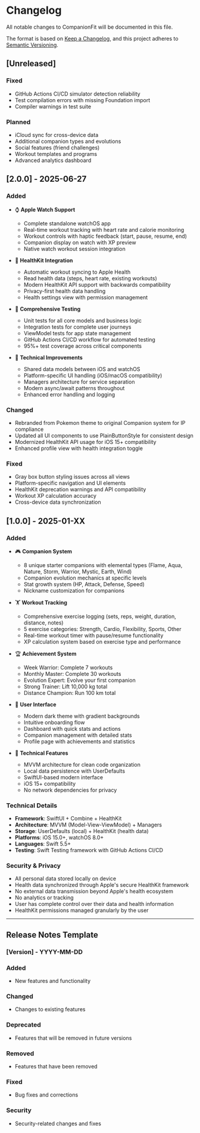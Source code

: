 # Changelog

All notable changes to CompanionFit will be documented in this file.

The format is based on [Keep a Changelog](https://keepachangelog.com/en/1.0.0/),
and this project adheres to [Semantic Versioning](https://semver.org/spec/v2.0.0.html).

## [Unreleased]

### Fixed
- GitHub Actions CI/CD simulator detection reliability
- Test compilation errors with missing Foundation import
- Compiler warnings in test suite

### Planned
- iCloud sync for cross-device data
- Additional companion types and evolutions
- Social features (friend challenges)
- Workout templates and programs
- Advanced analytics dashboard

## [2.0.0] - 2025-06-27

### Added
- ⌚ **Apple Watch Support**
  - Complete standalone watchOS app
  - Real-time workout tracking with heart rate and calorie monitoring
  - Workout controls with haptic feedback (start, pause, resume, end)
  - Companion display on watch with XP preview
  - Native watch workout session integration

- 🍎 **HealthKit Integration**
  - Automatic workout syncing to Apple Health
  - Read health data (steps, heart rate, existing workouts)
  - Modern HealthKit API support with backwards compatibility
  - Privacy-first health data handling
  - Health settings view with permission management

- 🧪 **Comprehensive Testing**
  - Unit tests for all core models and business logic
  - Integration tests for complete user journeys
  - ViewModel tests for app state management
  - GitHub Actions CI/CD workflow for automated testing
  - 95%+ test coverage across critical components

- 🔧 **Technical Improvements**
  - Shared data models between iOS and watchOS
  - Platform-specific UI handling (iOS/macOS compatibility)
  - Managers architecture for service separation
  - Modern async/await patterns throughout
  - Enhanced error handling and logging

### Changed
- Rebranded from Pokemon theme to original Companion system for IP compliance
- Updated all UI components to use PlainButtonStyle for consistent design
- Modernized HealthKit API usage for iOS 15+ compatibility
- Enhanced profile view with health integration toggle

### Fixed
- Gray box button styling issues across all views
- Platform-specific navigation and UI elements
- HealthKit deprecation warnings and API compatibility
- Workout XP calculation accuracy
- Cross-device data synchronization

## [1.0.0] - 2025-01-XX

### Added
- 🎮 **Companion System**
  - 8 unique starter companions with elemental types (Flame, Aqua, Nature, Storm, Warrior, Mystic, Earth, Wind)
  - Companion evolution mechanics at specific levels
  - Stat growth system (HP, Attack, Defense, Speed)
  - Nickname customization for companions

- 🏋️ **Workout Tracking**
  - Comprehensive exercise logging (sets, reps, weight, duration, distance, notes)
  - 5 exercise categories: Strength, Cardio, Flexibility, Sports, Other
  - Real-time workout timer with pause/resume functionality
  - XP calculation system based on exercise type and performance

- 🏆 **Achievement System**
  - Week Warrior: Complete 7 workouts
  - Monthly Master: Complete 30 workouts
  - Evolution Expert: Evolve your first companion
  - Strong Trainer: Lift 10,000 kg total
  - Distance Champion: Run 100 km total

- 📱 **User Interface**
  - Modern dark theme with gradient backgrounds
  - Intuitive onboarding flow
  - Dashboard with quick stats and actions
  - Companion management with detailed stats
  - Profile page with achievements and statistics

- 🔧 **Technical Features**
  - MVVM architecture for clean code organization
  - Local data persistence with UserDefaults
  - SwiftUI-based modern interface
  - iOS 15+ compatibility
  - No network dependencies for privacy

### Technical Details
- **Framework**: SwiftUI + Combine + HealthKit
- **Architecture**: MVVM (Model-View-ViewModel) + Managers
- **Storage**: UserDefaults (local) + HealthKit (health data)
- **Platforms**: iOS 15.0+, watchOS 8.0+
- **Languages**: Swift 5.5+
- **Testing**: Swift Testing framework with GitHub Actions CI/CD

### Security & Privacy
- All personal data stored locally on device
- Health data synchronized through Apple's secure HealthKit framework
- No external data transmission beyond Apple's health ecosystem
- No analytics or tracking
- User has complete control over their data and health information
- HealthKit permissions managed granularly by the user

---

## Release Notes Template

### [Version] - YYYY-MM-DD

### Added
- New features and functionality

### Changed
- Changes to existing features

### Deprecated
- Features that will be removed in future versions

### Removed
- Features that have been removed

### Fixed
- Bug fixes and corrections

### Security
- Security-related changes and fixes